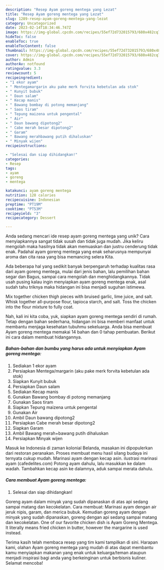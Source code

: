 ```yaml
---
description: "Resep Ayam goreng mentega yang Lezat"
title: "Resep Ayam goreng mentega yang Lezat"
slug: 1289-resep-ayam-goreng-mentega-yang-lezat
category: Uncategorized
date: 2023-02-14T18:34:46.747Z
image: https://img-global.cpcdn.com/recipes/55ef72d732015793/680x482cq70/ayam-goreng-mentega-foto-resep-utama.jpg
hideToc: false
enableToc: true
enableTocContent: false
thumbnail: https://img-global.cpcdn.com/recipes/55ef72d732015793/680x482cq70/ayam-goreng-mentega-foto-resep-utama.jpg
cover: https://img-global.cpcdn.com/recipes/55ef72d732015793/680x482cq70/ayam-goreng-mentega-foto-resep-utama.jpg
author: Admin
authorAv: notfound
ratingvalue: 3.3
reviewcount: 5
recipeingredient:
- "1 ekor ayam"
- " Mentegamargarin aku pake merk forvita kebetulan ada stok"
- " Kunyit bubuk"
- " Daun salam"
- " Kecap manis"
- " Bawang bombay di potong memanjang"
- " Saos tiram"
- " Tepung maizena untuk pengental"
- " Air"
- " Daun bawang dipotong2"
- " Cabe merah besar dipotong2"
- " Garam"
- " Bawang merahbawang putih dihaluskan"
- " Minyak wijen"
recipeinstructions:

- "Selesai dan siap dihidangkan!"
categories:
- Resep
tags:
- ayam
- goreng
- mentega

katakunci: ayam goreng mentega 
nutrition: 128 calories
recipecuisine: Indonesian
preptime: "PT19M"
cooktime: "PT53M"
recipeyield: "3"
recipecategory: Dessert

---
```





Anda sedang mencari ide resep ayam goreng mentega yang unik? Cara menyiapkannya sangat tidak susah dan tidak juga mudah. Jika keliru mengolah maka hasilnya tidak akan memuaskan dan justru cenderung tidak enak. Padahal ayam goreng mentega yang enak seharusnya mempunyai aroma dan cita rasa yang bisa memancing selera Kita.





Ada beberapa hal yang sedikit banyak berpengaruh terhadap kualitas rasa dari ayam goreng mentega, mulai dari jenis bahan, lalu pemilihan bahan segar dan Bagus, sampai cara mengolah dan menghidangkannya. Tidak usah pusing kalau ingin menyiapkan ayam goreng mentega enak,      asal sudah tahu triknya maka hidangan ini bisa menjadi suguhan istimewa.














Mix together chicken thigh pieces with bruised garlic, lime juice, and salt. Whisk together all-purpose flour, tapioca starch, and salt. Toss the chicken into the flour mixture to fully coat.






Nah, kali ini kita coba, yuk, siapkan ayam goreng mentega sendiri di rumah. Tetap dengan bahan sederhana, hidangan ini bisa memberi manfaat untuk membantu menjaga kesehatan tubuhmu sekeluarga. Anda bisa membuat Ayam goreng mentega memakai 14 bahan dan 0 tahap pembuatan. Berikut ini cara dalam membuat hidangannya.

<!--inarticleads1-->

##### Bahan-bahan dan bumbu yang harus ada untuk menyiapkan Ayam goreng mentega:

1. Sediakan 1 ekor ayam
1. Persiapkan  Mentega/margarin (aku pake merk forvita kebetulan ada stok)
1. Siapkan  Kunyit bubuk
1. Persiapkan  Daun salam
1. Sediakan  Kecap manis
1. Gunakan  Bawang bombay di potong memanjang
1. Gunakan  Saos tiram
1. Siapkan  Tepung maizena untuk pengental
1. Gunakan  Air
1. Ambil  Daun bawang dipotong2
1. Persiapkan  Cabe merah besar dipotong2
1. Siapkan  Garam
1. Ambil  Bawang merah+bawang putih dihaluskan
1. Persiapkan  Minyak wijen


Masuk ke Indonesia di zaman kolonial Belanda, masakan ini dipopulerkan dari restoran peranakan. Proses membuat menu hasil silang budaya ini ternyata cukup mudah. Marinasi ayam dengan kecap asin. ilustrasi marinasi ayam (cafedelites.com) Potong ayam dahulu, lalu masukkan ke dalam wadah. Tambahkan kecap asin ke dalamnya, aduk sampai merata dahulu. 

<!--inarticleads2-->

##### Cara membuat Ayam goreng mentega:


1. Selesai dan siap dihidangkan!

Goreng ayam dalam minyak yang sudah dipanaskan di atas api sedang sampai matang dan kecokelatan. Cara membuat: Marinasi ayam dengan air jeruk nipis, garam, dan merica bubuk. Kemudian goreng ayam dengan minyak yang sudah dipanaskan, goreng dengan api sedang sampai matang dan kecokelatan. One of our favorite chicken dish is Ayam Goreng Mentega. It literally means fried chicken in butter, however the margarine is used instead. 

Terima kasih telah membaca resep yang tim kami tampilkan di sini. Harapan kami, olahan Ayam goreng mentega yang mudah di atas dapat membantu kamu menyiapkan makanan yang enak untuk keluarga/teman ataupun menjadi inspirasi bagi anda yang berkeinginan untuk berbisnis kuliner. Selamat mencoba!
